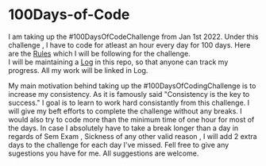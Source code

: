 # 100Days-of-Code
I am taking up the #100DaysOfCodeChallenge from Jan 1st 2022. Under this challenge , I have to code for atleast an hour every day for 100 days.
Here are the [Rules](https://github.com/SiddharthaBhattacharjee/100Days-of-Code/blob/main/Rules.md) which I will be following for the challenge.<br>
I will be maintaining a [Log](https://github.com/SiddharthaBhattacharjee/100Days-of-Code/blob/main/logs.md) in this repo, so that anyone can track my progress. All my work will be linked in Log.<br>

My main motivation behind taking up the #100DaysOfCodingChallenge is to increase my consistency. As it is famously said "Consistency is the key to success." I goal is to learn to work hard consistantly from this challenge.
I will give my beft efforts to complete the challenge without any breaks. I would also try to code more than the minimum time of one hour for most of the days.
In case I absolutely have to take a break longer than a day in regards of Sem Exam , Sickness of any other valid reason , I will add 2 extra days to the challenge for each day I've missed.
Fell free to give any sugestions you have for me. All suggestions are welcome.
